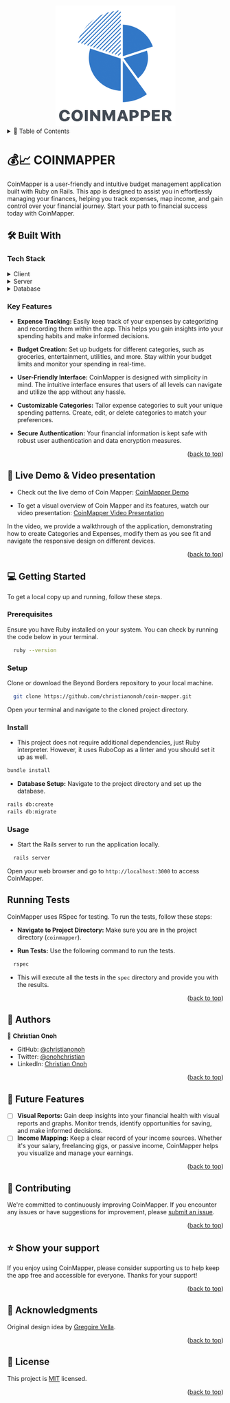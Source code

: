 <a name="readme-top"></a>

<div align="center">
  <img src="./app/assets/images/logo.png" alt="logo" width="280"  height="auto" />
  <br/>

  <!-- <h3><b>Book Town</b></h3> -->

</div>

<!-- TABLE OF CONTENTS -->
<details>
<summary> 📗 Table of Contents</summary>

- [📖 About the Project](#about-project)
  - [🛠 Built With](#built-with)
    - [Tech Stack](#tech-stack)
    - [Key Features](#key-features)
  - [🚀 Live Demo & Video presentation](#live-demo)
- [💻 Getting Started](#getting-started)
  - [Setup](#setup)
  - [Prerequisites](#prerequisites)
  - [Install](#install)
  - [Usage](#usage)
  - [Run tests](#run-tests)
- [👥 Authors](#authors)
- [🔭 Future Features](#future-features)
- [🤝 Contributing](#contributing)
- [⭐️ Show your support](#support)
- [🙏 Acknowledgements](#acknowledgements)
<!-- - [❓ FAQ (OPTIONAL)](#faq) -->
- [📝 License](#license)
</details>
<!-- PROJECT DESCRIPTION -->

# 💰📈 COINMAPPER <a name="about-project"></a>

CoinMapper is a user-friendly and intuitive budget management application built with Ruby on Rails. This app is designed to assist you in effortlessly managing your finances, helping you track expenses, map income, and gain control over your financial journey. Start your path to financial success today with CoinMapper.
## 🛠 Built With <a name="built-with"></a>

### Tech Stack <a name="tech-stack"></a>

<details>
  <summary>Client</summary>
  <ul>
    <li><a href="https://rubyonrails.org">Ruby on Rails</a></li>
  </ul>
</details>

<details>
  <summary>Server</summary>
  <ul>
    <li>LocalHost</li>
  </ul>
</details>

<details>
<summary>Database</summary>
  <ul>
    <li><a href="https://www.postgresql.org/">PostgreSQL</a></li>
  </ul>
</details>

<!-- Features -->

### Key Features <a name="key-features"></a>

- **Expense Tracking:** Easily keep track of your expenses by categorizing and recording them within the app. This helps you gain insights into your spending habits and make informed decisions.

- **Budget Creation:** Set up budgets for different categories, such as groceries, entertainment, utilities, and more. Stay within your budget limits and monitor your spending in real-time.

- **User-Friendly Interface:** CoinMapper is designed with simplicity in mind. The intuitive interface ensures that users of all levels can navigate and utilize the app without any hassle.

- **Customizable Categories:** Tailor expense categories to suit your unique spending patterns. Create, edit, or delete categories to match your preferences.

- **Secure Authentication:** Your financial information is kept safe with robust user authentication and data encryption measures.

<p align="right">(<a href="#readme-top">back to top</a>)</p>

<!-- LIVE DEMO -->

## 🚀 Live Demo & Video presentation<a name="live-demo"></a>

- Check out the live demo of Coin Mapper: [CoinMapper Demo](https://theweather360.onrender.com/)

- To get a visual overview of Coin Mapper and its features, watch our video presentation: [CoinMapper Video Presentation](https://www.loom.com/share/d9931e4bfc7b46f5a08a69dab1bf04da)

In the video, we provide a walkthrough of the application, demonstrating how to create Categories and Expenses, modify them as you see fit and navigate the responsive design on different devices.

<p align="right">(<a href="#readme-top">back to top</a>)</p>  

<!-- GETTING STARTED -->

## 💻 Getting Started <a name="getting-started"></a>

To get a local copy up and running, follow these steps.

### Prerequisites

Ensure you have Ruby installed on your system. You can check by running the code below in your terminal.
```sh
  ruby --version
```
### Setup

Clone or download the Beyond Borders repository to your local machine.
```sh
  git clone https://github.com/christianonoh/coin-mapper.git
```
Open your terminal and navigate to the cloned project directory.

### Install

- This project does not require additional dependencies, just Ruby interpreter. However, it uses RuboCop as a linter and you should set it up as well.

```sh
bundle install
```
- **Database Setup:** Navigate to the project directory and set up the database.
```sh
rails db:create
rails db:migrate
```
### Usage
 - Start the Rails server to run the application locally.

```sh
  rails server
```
Open your web browser and go to `http://localhost:3000` to access CoinMapper.

## Running Tests

CoinMapper uses RSpec for testing. To run the tests, follow these steps:

- **Navigate to Project Directory:** Make sure you are in the project directory (`coinmapper`).

- **Run Tests:** Use the following command to run the tests.
```sh
  rspec
```
- This will execute all the tests in the `spec` directory and provide you with the results.

<p align="right">(<a href="#readme-top">back to top</a>)</p>

<!-- AUTHORS -->

## 👥 Authors <a name="authors"></a>

👤 **Christian Onoh**

- GitHub: [@christianonoh](https://github.com/christianonoh)
- Twitter: [@onohchristian](https://twitter.com/onohchristian)
- LinkedIn: [Christian Onoh](https://www.linkedin.com/in/christianonoh)

<p align="right">(<a href="#readme-top">back to top</a>)</p>

<!-- FUTURE FEATURES -->

## 🔭 Future Features <a name="future-features"></a>

- [ ] **Visual Reports:** Gain deep insights into your financial health with visual reports and graphs. Monitor trends, identify opportunities for saving, and make informed decisions.
- [ ] **Income Mapping:** Keep a clear record of your income sources. Whether it's your salary, freelancing gigs, or passive income, CoinMapper helps you visualize and manage your earnings.
<p align="right">(<a href="#readme-top">back to top</a>)</p>

<!-- CONTRIBUTING -->

## 🤝 Contributing <a name="contributing"></a>

We're committed to continuously improving CoinMapper. If you encounter any issues or have suggestions for improvement, please [submit an issue](https://github.com/christianonoh/coin-mapper/issues).

<p align="right">(<a href="#readme-top">back to top</a>)</p>

<!-- SUPPORT -->

## ⭐️ Show your support <a name="support"></a>

If you enjoy using CoinMapper, please consider supporting us to help keep the app free and accessible for everyone. Thanks for your support!

<p align="right">(<a href="#readme-top">back to top</a>)</p>

<!-- ACKNOWLEDGEMENTS -->

## 🙏 Acknowledgments <a name="acknowledgements"></a>

Original design idea by [Gregoire Vella](https://www.behance.net/gregoirevella).

<p align="right">(<a href="#readme-top">back to top</a>)</p>


<!-- LICENSE -->

## 📝 License <a name="license"></a>

This project is [MIT](./LICENSE) licensed.

<p align="right">(<a href="#readme-top">back to top</a>)</p>
